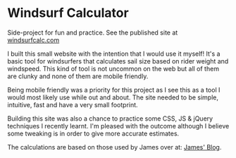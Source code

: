 # Windsurf Calculator
Side-project for fun and practice. See the published site at [windsurfcalc.com](http://windsurfcalc.com/)

I built this small website with the intention that I would use it myself! It's a basic tool for windsurfers that calculates sail size based on rider weight and windspeed. This kind of tool is not uncommon on the web but all of them are clunky and none of them are mobile friendly. 

Being mobile friendly was a priority for this project as I see this as a tool I would most likely use while out and about. The site needed to be simple, intuitive, fast and have a very small footprint.

Building this site was also a chance to practice some CSS, JS & jQuery techniques I recently learnt. I'm pleased with the outcome although I believe some tweaking is in order to give more accurate estimates.

The calculations are based on those used by James over at: [James' Blog](http://jimbodouglass.blogspot.co.nz/2010/11/updated-windsurf-calculator-online.html).
